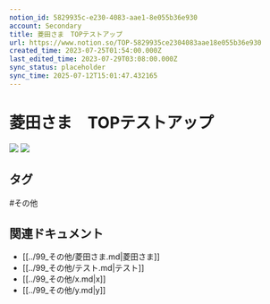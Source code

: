 ```yaml
---
notion_id: 5829935c-e230-4083-aae1-8e055b36e930
account: Secondary
title: 菱田さま　TOPテストアップ
url: https://www.notion.so/TOP-5829935ce2304083aae18e055b36e930
created_time: 2023-07-25T01:54:00.000Z
last_edited_time: 2023-07-29T03:08:00.000Z
sync_status: placeholder
sync_time: 2025-07-12T15:01:47.432165
---
```

# 菱田さま　TOPテストアップ

![](https://prod-files-secure.s3.us-west-2.amazonaws.com/d58fe38c-a9d4-4466-aed9-85604b7b2c6d/fe0908c4-81b7-4a27-a1d5-e883ed0027fa/%E3%82%B9%E3%82%AF%E3%83%AA%E3%83%BC%E3%83%B3%E3%82%B7%E3%83%A7%E3%83%83%E3%83%88_2023-07-25_10.53.54.png?X-Amz-Algorithm=AWS4-HMAC-SHA256&X-Amz-Content-Sha256=UNSIGNED-PAYLOAD&X-Amz-Credential=ASIAZI2LB466XAW6PPCN%2F20250719%2Fus-west-2%2Fs3%2Faws4_request&X-Amz-Date=20250719T065903Z&X-Amz-Expires=3600&X-Amz-Security-Token=IQoJb3JpZ2luX2VjEIX%2F%2F%2F%2F%2F%2F%2F%2F%2F%2FwEaCXVzLXdlc3QtMiJGMEQCIA%2Fd8ems82y8xqzqrjZNVpEX%2B1eKfMU5%2F1sPUNEB64DeAiBQApWYsNFvvMLwU86FO4wmfsPG917zANb7%2BX%2FEwFRHSiqIBAie%2F%2F%2F%2F%2F%2F%2F%2F%2F%2F8BEAAaDDYzNzQyMzE4MzgwNSIM0BI7z2zzzNsCmGLOKtwDylILcBupG%2BIhicWik7S4hDtqVPpanvyKHfistkXXGRL%2FZWocF%2BdKX%2BqRXCCr5OeHxqmGzzXXF0Jzq6BvNLsNn0F7cHqwUOcec3Sf2KsZBhpLrj%2Bj5XCRjUNP2608VgiUFtJRniqGAwsyODmUL1YyPgA66h7wxcOUEPuWaY1cW4WSvlCw17DbABoYZxmOmQS73X9d97A1wMlTETIYwGFhTa0kATek%2Fj2sbpYpVDTeTrErt48QUNpBZv3QTgLuHVb2RaWpQ4ygwpTBGNW31Cym5Do4H9cq7K%2FFYk5EDs7Ry8s1X6CkJP8%2FkfrKknibbGVzqq76lFTqqabyIvSHeosH1ATxu72e1Hr6SgZ9Hnq9eBn8KytKZMYFIENG1vfA%2B1Tgc0dJUMsclqXCFz7F9lIoeFu8IfK77XIpwpMnb7EPU%2FFSRGtbdfBWBW0RbW7i%2Fl6FRYXXr7KuQyXvIePdlbtAa3%2FXDanMVu7Bk%2BUEEj6uQcWm19aB%2Fq6KqQjOeT3lVMHbzU%2BHzr%2FUy%2FLZub9Oyo6vhetwdq9Y4R%2BSa25%2FgTeA%2FTaUPKO%2FUyUg6vY8igSkn%2FZShCYQRcb8%2BpP5bwPVLLwvUibnZ4L6cDR4UTk9c2fLT8cw2ayB6CW0PcTQCz8w3cXswwY6pgG7lBzw2pk6F9BCgZbMOzVZ7XbQ1%2F4D416uNvTrjlYoPN4s4%2BwESBjTnydApKitnvUEJ2NvNihhUFbyZI9VvFoqhjzKHL0KW3FNfFwI7%2FiT%2FwONkkO1XcXp4GfTARZFvk1cH23VvO6HTwiedkHAv4AWZ5VG81G7Onqel5EirhQfAemVjVecVLMJgWHNP1pkWwG%2FSc6I%2FrfLkrmXK036B9G8yYVoqOD6&X-Amz-Signature=39dc803d5e1319e32551b0ec6398a2176eb2ac5230e72484c646e24313c683c0&X-Amz-SignedHeaders=host&x-amz-checksum-mode=ENABLED&x-id=GetObject)
![](https://prod-files-secure.s3.us-west-2.amazonaws.com/d58fe38c-a9d4-4466-aed9-85604b7b2c6d/cc921f0c-b64d-4b4d-8b9c-595e199329b1/%E3%82%B9%E3%82%AF%E3%83%AA%E3%83%BC%E3%83%B3%E3%82%B7%E3%83%A7%E3%83%83%E3%83%88_2023-07-25_10.54.01.png?X-Amz-Algorithm=AWS4-HMAC-SHA256&X-Amz-Content-Sha256=UNSIGNED-PAYLOAD&X-Amz-Credential=ASIAZI2LB466XAW6PPCN%2F20250719%2Fus-west-2%2Fs3%2Faws4_request&X-Amz-Date=20250719T065903Z&X-Amz-Expires=3600&X-Amz-Security-Token=IQoJb3JpZ2luX2VjEIX%2F%2F%2F%2F%2F%2F%2F%2F%2F%2FwEaCXVzLXdlc3QtMiJGMEQCIA%2Fd8ems82y8xqzqrjZNVpEX%2B1eKfMU5%2F1sPUNEB64DeAiBQApWYsNFvvMLwU86FO4wmfsPG917zANb7%2BX%2FEwFRHSiqIBAie%2F%2F%2F%2F%2F%2F%2F%2F%2F%2F8BEAAaDDYzNzQyMzE4MzgwNSIM0BI7z2zzzNsCmGLOKtwDylILcBupG%2BIhicWik7S4hDtqVPpanvyKHfistkXXGRL%2FZWocF%2BdKX%2BqRXCCr5OeHxqmGzzXXF0Jzq6BvNLsNn0F7cHqwUOcec3Sf2KsZBhpLrj%2Bj5XCRjUNP2608VgiUFtJRniqGAwsyODmUL1YyPgA66h7wxcOUEPuWaY1cW4WSvlCw17DbABoYZxmOmQS73X9d97A1wMlTETIYwGFhTa0kATek%2Fj2sbpYpVDTeTrErt48QUNpBZv3QTgLuHVb2RaWpQ4ygwpTBGNW31Cym5Do4H9cq7K%2FFYk5EDs7Ry8s1X6CkJP8%2FkfrKknibbGVzqq76lFTqqabyIvSHeosH1ATxu72e1Hr6SgZ9Hnq9eBn8KytKZMYFIENG1vfA%2B1Tgc0dJUMsclqXCFz7F9lIoeFu8IfK77XIpwpMnb7EPU%2FFSRGtbdfBWBW0RbW7i%2Fl6FRYXXr7KuQyXvIePdlbtAa3%2FXDanMVu7Bk%2BUEEj6uQcWm19aB%2Fq6KqQjOeT3lVMHbzU%2BHzr%2FUy%2FLZub9Oyo6vhetwdq9Y4R%2BSa25%2FgTeA%2FTaUPKO%2FUyUg6vY8igSkn%2FZShCYQRcb8%2BpP5bwPVLLwvUibnZ4L6cDR4UTk9c2fLT8cw2ayB6CW0PcTQCz8w3cXswwY6pgG7lBzw2pk6F9BCgZbMOzVZ7XbQ1%2F4D416uNvTrjlYoPN4s4%2BwESBjTnydApKitnvUEJ2NvNihhUFbyZI9VvFoqhjzKHL0KW3FNfFwI7%2FiT%2FwONkkO1XcXp4GfTARZFvk1cH23VvO6HTwiedkHAv4AWZ5VG81G7Onqel5EirhQfAemVjVecVLMJgWHNP1pkWwG%2FSc6I%2FrfLkrmXK036B9G8yYVoqOD6&X-Amz-Signature=6c0a1b4caa64c501e04166e76b85f438feb44f1f5cdce520fdda1598f9eba802&X-Amz-SignedHeaders=host&x-amz-checksum-mode=ENABLED&x-id=GetObject)

## タグ

#その他 

## 関連ドキュメント

- [[../99_その他/菱田さま.md|菱田さま]]
- [[../99_その他/テスト.md|テスト]]
- [[../99_その他/x.md|x]]
- [[../99_その他/y.md|y]]
